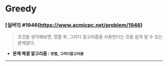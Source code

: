 # Greedy

### [실버1] #1946(https://www.acmicpc.net/problem/1946)

> 조건을 생각해보면, 정렬 후, 그리디 알고리즘을 사용한다는 것을 쉽게 알 수 있는 문제였다.

* **문제 해결 알고리즘 : ```정렬```, ```그리디알고리즘```**

---